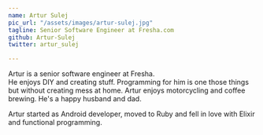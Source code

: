 ```yaml
---
name: Artur Sulej
pic_url: "/assets/images/artur-sulej.jpg"
tagline: Senior Software Engineer at Fresha.com
github: Artur-Sulej
twitter: artur_sulej

---
```

Artur is a senior software engineer at Fresha.  
He enjoys DIY and creating stuff. Programming for him is one those things but without creating mess at home. Artur enjoys motorcycling and coffee brewing. He's a happy husband and dad.  

Artur started as Android developer, moved to Ruby and fell in love with Elixir and functional programming.
